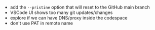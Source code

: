 - add the `--pristine` option that will reset to the GitHub main branch
- VSCode UI shows too many git updates/changes
- explore if we can have DNS/proxy inside the codespace
- don't use PAT in remote name
